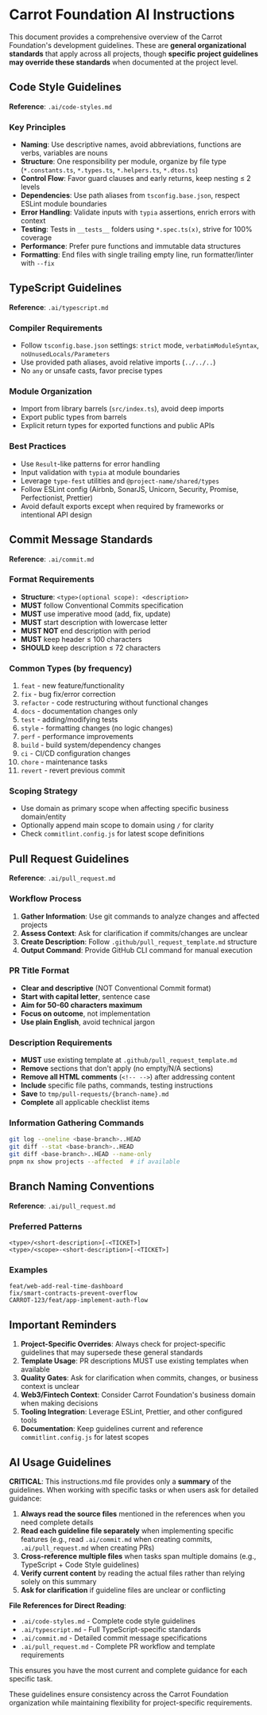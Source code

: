 # Carrot Foundation AI Instructions

This document provides a comprehensive overview of the Carrot Foundation's development guidelines. These are **general organizational standards** that apply across all projects, though **specific project guidelines may override these standards** when documented at the project level.

## Code Style Guidelines

**Reference**: `.ai/code-styles.md`

### Key Principles
- **Naming**: Use descriptive names, avoid abbreviations, functions are verbs, variables are nouns
- **Structure**: One responsibility per module, organize by file type (`*.constants.ts`, `*.types.ts`, `*.helpers.ts`, `*.dtos.ts`)
- **Control Flow**: Favor guard clauses and early returns, keep nesting ≤ 2 levels
- **Dependencies**: Use path aliases from `tsconfig.base.json`, respect ESLint module boundaries
- **Error Handling**: Validate inputs with `typia` assertions, enrich errors with context
- **Testing**: Tests in `__tests__` folders using `*.spec.ts(x)`, strive for 100% coverage
- **Performance**: Prefer pure functions and immutable data structures
- **Formatting**: End files with single trailing empty line, run formatter/linter with `--fix`

## TypeScript Guidelines

**Reference**: `.ai/typescript.md`

### Compiler Requirements
- Follow `tsconfig.base.json` settings: `strict` mode, `verbatimModuleSyntax`, `noUnusedLocals/Parameters`
- Use provided path aliases, avoid relative imports (`../../..`)
- No `any` or unsafe casts, favor precise types

### Module Organization
- Import from library barrels (`src/index.ts`), avoid deep imports
- Export public types from barrels
- Explicit return types for exported functions and public APIs

### Best Practices
- Use `Result`-like patterns for error handling
- Input validation with `typia` at module boundaries
- Leverage `type-fest` utilities and `@project-name/shared/types`
- Follow ESLint config (Airbnb, SonarJS, Unicorn, Security, Promise, Perfectionist, Prettier)
- Avoid default exports except when required by frameworks or intentional API design

## Commit Message Standards

**Reference**: `.ai/commit.md`

### Format Requirements
- **Structure**: `<type>(optional scope): <description>`
- **MUST** follow Conventional Commits specification
- **MUST** use imperative mood (add, fix, update)
- **MUST** start description with lowercase letter
- **MUST NOT** end description with period
- **MUST** keep header ≤ 100 characters
- **SHOULD** keep description ≤ 72 characters

### Common Types (by frequency)
1. `feat` - new feature/functionality
2. `fix` - bug fix/error correction
3. `refactor` - code restructuring without functional changes
4. `docs` - documentation changes only
5. `test` - adding/modifying tests
6. `style` - formatting changes (no logic changes)
7. `perf` - performance improvements
8. `build` - build system/dependency changes
9. `ci` - CI/CD configuration changes
10. `chore` - maintenance tasks
11. `revert` - revert previous commit

### Scoping Strategy
- Use domain as primary scope when affecting specific business domain/entity
- Optionally append main scope to domain using `/` for clarity
- Check `commitlint.config.js` for latest scope definitions

## Pull Request Guidelines

**Reference**: `.ai/pull_request.md`

### Workflow Process
1. **Gather Information**: Use git commands to analyze changes and affected projects
2. **Assess Context**: Ask for clarification if commits/changes are unclear
3. **Create Description**: Follow `.github/pull_request_template.md` structure
4. **Output Command**: Provide GitHub CLI command for manual execution

### PR Title Format
- **Clear and descriptive** (NOT Conventional Commit format)
- **Start with capital letter**, sentence case
- **Aim for 50-60 characters maximum**
- **Focus on outcome**, not implementation
- **Use plain English**, avoid technical jargon

### Description Requirements
- **MUST** use existing template at `.github/pull_request_template.md`
- **Remove** sections that don't apply (no empty/N/A sections)
- **Remove all HTML comments** (`<!-- -->`) after addressing content
- **Include** specific file paths, commands, testing instructions
- **Save** to `tmp/pull-requests/{branch-name}.md`
- **Complete** all applicable checklist items

### Information Gathering Commands
```bash
git log --oneline <base-branch>..HEAD
git diff --stat <base-branch>..HEAD
git diff <base-branch>..HEAD --name-only
pnpm nx show projects --affected  # if available
```

## Branch Naming Conventions

**Reference**: `.ai/pull_request.md`

### Preferred Patterns
```text
<type>/<short-description>[-<TICKET>]
<type>/<scope>-<short-description>[-<TICKET>]
```

### Examples
```text
feat/web-add-real-time-dashboard
fix/smart-contracts-prevent-overflow
CARROT-123/feat/app-implement-auth-flow
```

## Important Reminders

1. **Project-Specific Overrides**: Always check for project-specific guidelines that may supersede these general standards
2. **Template Usage**: PR descriptions MUST use existing templates when available
3. **Quality Gates**: Ask for clarification when commits, changes, or business context is unclear
4. **Web3/Fintech Context**: Consider Carrot Foundation's business domain when making decisions
5. **Tooling Integration**: Leverage ESLint, Prettier, and other configured tools
6. **Documentation**: Keep guidelines current and reference `commitlint.config.js` for latest scopes

## AI Usage Guidelines

**CRITICAL**: This instructions.md file provides only a **summary** of the guidelines. When working with specific tasks or when users ask for detailed guidance:

1. **Always read the source files** mentioned in the references when you need complete details
2. **Read each guideline file separately** when implementing specific features (e.g., read `.ai/commit.md` when creating commits, `.ai/pull_request.md` when creating PRs)
3. **Cross-reference multiple files** when tasks span multiple domains (e.g., TypeScript + Code Style guidelines)
4. **Verify current content** by reading the actual files rather than relying solely on this summary
5. **Ask for clarification** if guideline files are unclear or conflicting

**File References for Direct Reading**:
- `.ai/code-styles.md` - Complete code style guidelines
- `.ai/typescript.md` - Full TypeScript-specific standards  
- `.ai/commit.md` - Detailed commit message specifications
- `.ai/pull_request.md` - Complete PR workflow and template requirements

This ensures you have the most current and complete guidance for each specific task.

These guidelines ensure consistency across the Carrot Foundation organization while maintaining flexibility for project-specific requirements.
